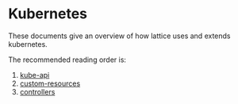 # Kubernetes

These documents give an overview of how lattice uses and extends kubernetes.

The recommended reading order is:

1. [kube-api](kube-api.md)
2. [custom-resources](custom-resources.md)
3. [controllers](controllers.md)

